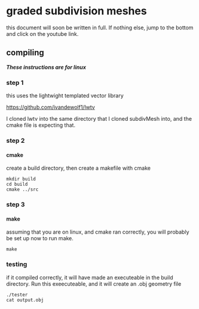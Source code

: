 # graded subdivision meshes

this document will soon be written in full.
If nothing else, jump to the bottom and click on the youtube link.

## compiling
***These instructions are for linux***

### step 1
this uses the lightwight templated vector library

https://github.com/ivandewolf1/lwtv

I cloned lwtv into the same directory that I cloned subdivMesh into, and the cmake file is expecting that.

### step 2
#### cmake
create a build directory, then create a makefile with cmake
```
mkdir build
cd build
cmake ../src
```

### step 3
#### make
assuming that you are on linux, and cmake ran correctly, you will probably be set up now to run make.
```
make
```
### testing
if it compiled correctly, it will have made an executeable in the build directory. Run this exeecuteable, and it will create an .obj geometry file
```
./tester
cat output.obj 
```

